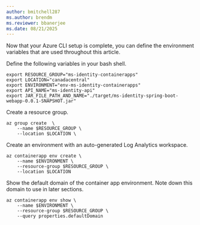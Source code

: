 ```yaml
---
author: bmitchell287
ms.author: brendm
ms.reviewer: bbanerjee
ms.date: 08/21/2025
---
```


Now that your Azure CLI setup is complete, you can define the environment variables that are used throughout this article.

Define the following variables in your bash shell.

```azurecli
export RESOURCE_GROUP="ms-identity-containerapps"
export LOCATION="canadacentral"
export ENVIRONMENT="env-ms-identity-containerapps"
export API_NAME="ms-identity-api"
export JAR_FILE_PATH_AND_NAME="./target/ms-identity-spring-boot-webapp-0.0.1-SNAPSHOT.jar"
```

Create a resource group.

```azurecli
az group create  \
    --name $RESOURCE_GROUP \
    --location $LOCATION \
```

Create an environment with an auto-generated Log Analytics workspace.

```azurecli
az containerapp env create \
    --name $ENVIRONMENT \
    --resource-group $RESOURCE_GROUP \
    --location $LOCATION
```

Show the default domain of the container app environment. Note down this domain to use in later sections.

```azurecli
az containerapp env show \
    --name $ENVIRONMENT \
    --resource-group $RESOURCE_GROUP \
    --query properties.defaultDomain
```

